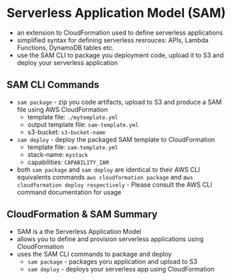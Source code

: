 # Serverless Application Model (SAM)
- an extension to CloudFormation used to define serverless applications
- simplified syntax for defining serverless resrouces: APIs, Lambda Functions, DynamoDB tables etc.
- use the SAM CLI to package you deployment code, upload it to S3 and deploy your serverless application

## SAM CLI Commands
- `sam package` - zip you code artifacts, upload to S3 and produce a SAM file using AWS CloudFormation
  - template file: `./mytemplate.yml`
  - output template file: `sam-template.yml`
  - s3-bucket: `s3-bucket-name`
- `sam deploy` - deploy the packaged SAM template to CloudFormation
  - template file: `sam-template.yml`
  - stack-name: `mystack`
  - capabilities: `CAPABILITY_IAM`
- both `sam package` and `sam deploy` are identical to their AWS CLI equivalents commands `aws cloudformation package` and a`ws cloudformation deploy respectively` - Please consult the AWS CLI command documentation for usage

## CloudFormation & SAM Summary
- SAM is a the Serverless Application Model
- allows you to define and provision serverless applications using CloudFormation
- uses the SAM CLI commands to package and deploy
  - `sam package` - packages yoru application and upload to S3
  - `sam deploy` - deploys your serverless app using CloudFormation